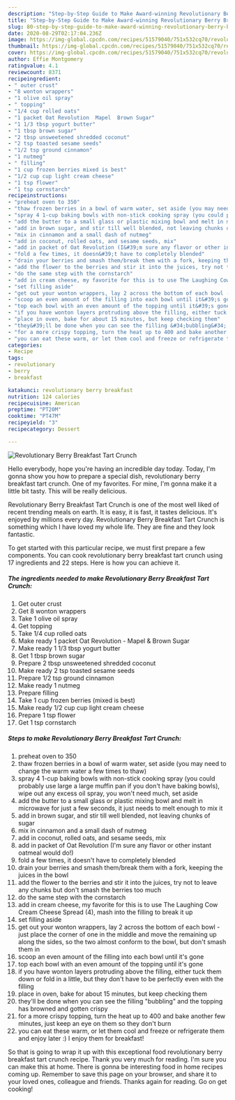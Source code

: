```yaml
---
description: "Step-by-Step Guide to Make Award-winning Revolutionary Berry Breakfast Tart Crunch"
title: "Step-by-Step Guide to Make Award-winning Revolutionary Berry Breakfast Tart Crunch"
slug: 80-step-by-step-guide-to-make-award-winning-revolutionary-berry-breakfast-tart-crunch
date: 2020-08-29T02:17:04.236Z
image: https://img-global.cpcdn.com/recipes/51579040/751x532cq70/revolutionary-berry-breakfast-tart-crunch-recipe-main-photo.jpg
thumbnail: https://img-global.cpcdn.com/recipes/51579040/751x532cq70/revolutionary-berry-breakfast-tart-crunch-recipe-main-photo.jpg
cover: https://img-global.cpcdn.com/recipes/51579040/751x532cq70/revolutionary-berry-breakfast-tart-crunch-recipe-main-photo.jpg
author: Effie Montgomery
ratingvalue: 4.1
reviewcount: 8371
recipeingredient:
- " outer crust"
- "8 wonton wrappers"
- "1 olive oil spray"
- " topping"
- "1/4 cup rolled oats"
- "1 packet Oat Revolution  Mapel  Brown Sugar"
- "1 1/3 tbsp yogurt butter"
- "1 tbsp brown sugar"
- "2 tbsp unsweetened shredded coconut"
- "2 tsp toasted sesame seeds"
- "1/2 tsp ground cinnamon"
- "1 nutmeg"
- " filling"
- "1 cup frozen berries mixed is best"
- "1/2 cup cup light cream cheese"
- "1 tsp flower"
- "1 tsp cornstarch"
recipeinstructions:
- "preheat oven to 350"
- "thaw frozen berries in a bowl of warm water, set aside (you may need to change the warm water a few times to thaw)"
- "spray 4 1-cup baking bowls with non-stick cooking spray (you could probably use large a large muffin pan if you don&#39;t have baking bowls), wipe out any excess oil spray, you won&#39;t need much, set aside"
- "add the butter to a small glass or plastic mixing bowl and melt in microwave for just a few seconds, it just needs to melt enough to mix it"
- "add in brown sugar, and stir till well blended, not leaving chunks of sugar"
- "mix in cinnamon and a small dash of nutmeg"
- "add in coconut, rolled oats, and sesame seeds, mix"
- "add in packet of Oat Revolution (I&#39;m sure any flavor or other instant oatmeal would do!)"
- "fold a few times, it doesn&#39;t have to completely blended"
- "drain your berries and smash them/break them with a fork, keeping the juices in the bowl"
- "add the flower to the berries and stir it into the juices, try not to leave any chunks but don&#39;t smash the berries too much"
- "do the same step with the cornstarch"
- "add in cream cheese, my favorite for this is to use The Laughing Cow Cream Cheese Spread (4), mash into the filling to break it up"
- "set filling aside"
- "get out your wonton wrappers, lay 2 across the bottom of each bowl - just place the corner of one in the middle and move the remaining up along the sides, so the two almost conform to the bowl, but don&#39;t smash them in"
- "scoop an even amount of the filling into each bowl until it&#39;s gone"
- "top each bowl with an even amount of the topping until it&#39;s gone"
- "if you have wonton layers protruding above the filling, either tuck them down or fold in a little, but they don&#39;t have to be perfectly even with the filling"
- "place in oven, bake for about 15 minutes, but keep checking them"
- "they&#39;ll be done when you can see the filling &#34;bubbling&#34; and the topping has browned and gotten crispy"
- "for a more crispy topping, turn the heat up to 400 and bake another few minutes, just keep an eye on them so they don&#39;t burn"
- "you can eat these warm, or let them cool and freeze or refrigerate them and enjoy later :) I enjoy them for breakfast!"
categories:
- Recipe
tags:
- revolutionary
- berry
- breakfast

katakunci: revolutionary berry breakfast 
nutrition: 124 calories
recipecuisine: American
preptime: "PT20M"
cooktime: "PT47M"
recipeyield: "3"
recipecategory: Dessert

---
```



![Revolutionary Berry Breakfast Tart Crunch](https://img-global.cpcdn.com/recipes/51579040/751x532cq70/revolutionary-berry-breakfast-tart-crunch-recipe-main-photo.jpg)

Hello everybody, hope you're having an incredible day today. Today, I'm gonna show you how to prepare a special dish, revolutionary berry breakfast tart crunch. One of my favorites. For mine, I'm gonna make it a little bit tasty. This will be really delicious.



Revolutionary Berry Breakfast Tart Crunch is one of the most well liked of recent trending meals on earth. It is easy, it is fast, it tastes delicious. It's enjoyed by millions every day. Revolutionary Berry Breakfast Tart Crunch is something which I have loved my whole life. They are fine and they look fantastic.


To get started with this particular recipe, we must first prepare a few components. You can cook revolutionary berry breakfast tart crunch using 17 ingredients and 22 steps. Here is how you can achieve it.

<!--inarticleads1-->

##### The ingredients needed to make Revolutionary Berry Breakfast Tart Crunch:

1. Get  outer crust
1. Get 8 wonton wrappers
1. Take 1 olive oil spray
1. Get  topping
1. Take 1/4 cup rolled oats
1. Make ready 1 packet Oat Revolution - Mapel &amp; Brown Sugar
1. Make ready 1 1/3 tbsp yogurt butter
1. Get 1 tbsp brown sugar
1. Prepare 2 tbsp unsweetened shredded coconut
1. Make ready 2 tsp toasted sesame seeds
1. Prepare 1/2 tsp ground cinnamon
1. Make ready 1 nutmeg
1. Prepare  filling
1. Take 1 cup frozen berries (mixed is best)
1. Make ready 1/2 cup cup light cream cheese
1. Prepare 1 tsp flower
1. Get 1 tsp cornstarch




<!--inarticleads2-->

##### Steps to make Revolutionary Berry Breakfast Tart Crunch:

1. preheat oven to 350
1. thaw frozen berries in a bowl of warm water, set aside (you may need to change the warm water a few times to thaw)
1. spray 4 1-cup baking bowls with non-stick cooking spray (you could probably use large a large muffin pan if you don&#39;t have baking bowls), wipe out any excess oil spray, you won&#39;t need much, set aside
1. add the butter to a small glass or plastic mixing bowl and melt in microwave for just a few seconds, it just needs to melt enough to mix it
1. add in brown sugar, and stir till well blended, not leaving chunks of sugar
1. mix in cinnamon and a small dash of nutmeg
1. add in coconut, rolled oats, and sesame seeds, mix
1. add in packet of Oat Revolution (I&#39;m sure any flavor or other instant oatmeal would do!)
1. fold a few times, it doesn&#39;t have to completely blended
1. drain your berries and smash them/break them with a fork, keeping the juices in the bowl
1. add the flower to the berries and stir it into the juices, try not to leave any chunks but don&#39;t smash the berries too much
1. do the same step with the cornstarch
1. add in cream cheese, my favorite for this is to use The Laughing Cow Cream Cheese Spread (4), mash into the filling to break it up
1. set filling aside
1. get out your wonton wrappers, lay 2 across the bottom of each bowl - just place the corner of one in the middle and move the remaining up along the sides, so the two almost conform to the bowl, but don&#39;t smash them in
1. scoop an even amount of the filling into each bowl until it&#39;s gone
1. top each bowl with an even amount of the topping until it&#39;s gone
1. if you have wonton layers protruding above the filling, either tuck them down or fold in a little, but they don&#39;t have to be perfectly even with the filling
1. place in oven, bake for about 15 minutes, but keep checking them
1. they&#39;ll be done when you can see the filling &#34;bubbling&#34; and the topping has browned and gotten crispy
1. for a more crispy topping, turn the heat up to 400 and bake another few minutes, just keep an eye on them so they don&#39;t burn
1. you can eat these warm, or let them cool and freeze or refrigerate them and enjoy later :) I enjoy them for breakfast!




So that is going to wrap it up with this exceptional food revolutionary berry breakfast tart crunch recipe. Thank you very much for reading. I'm sure you can make this at home. There is gonna be interesting food in home recipes coming up. Remember to save this page on your browser, and share it to your loved ones, colleague and friends. Thanks again for reading. Go on get cooking!
